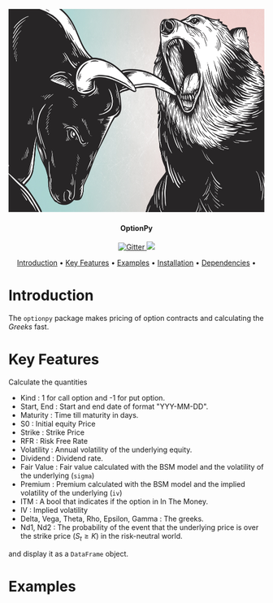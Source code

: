 <div align="center">
  <p>
    <a href='https://www.freepik.com/'>
      <img src="./resources/logo/optionpy_logo.jpg" width="700" height="400">
    </a>
  </p>

<h4 align="center">OptionPy</h4>

<p align="center">
  <a href="https://media4.giphy.com/media/jVNR0r95F9TAbMxaXl/giphy.gif?cid=ecf05e47alhot5wrab95hjqs7327mxtqhioqtw16q7j2h9o9&rid=giphy.gif&ct=g">
    <img src="https://forthebadge.com/images/badges/fo-shizzle.svg"
         alt="Gitter">
  </a>
  <a href="https://media1.giphy.com/media/3o752jdW2dmll8zlvy/giphy.gif?cid=ecf05e47z9qu4hhk2et05v0qm8ajt9ag1vjzz81tupbqk2j6&rid=giphy.gif&ct=g">
    <img src="https://forthebadge.com/images/badges/powered-by-overtime.svg">
  </a>
</p>

<p align="center">
  <a href="#introduction">Introduction</a> •
  <a href="#key-features">Key Features</a> •
  <a href="#examples">Examples</a> •
  <a href="#installation">Installation</a> •
  <a href="#dependencies">Dependencies</a> •
</p>
</div>

# Introduction

The `optionpy` package makes pricing of option contracts and calculating the *Greeks* fast.

# Key Features

Calculate the quantities

* Kind : 1 for call option and -1 for put option.
* Start, End : Start and end date of format "YYY-MM-DD".
* Maturity : Time till maturity in days.
* S0 : Initial equity Price
* Strike : Strike Price
* RFR : Risk Free Rate
* Volatility : Annual volatility of the underlying equity.
* Dividend : Dividend rate.
* Fair Value : Fair value calculated with the BSM model and the volatility of the underlying (`sigma`)
* Premium : Premium calculated with the BSM model and the implied volatility of the underlying (`iv`)
* ITM : A bool that indicates if the option in In The Money.
* IV : Implied volatility
* Delta, Vega, Theta, Rho, Epsilon, Gamma : The greeks.
* Nd1, Nd2 : The probability of the event that the underlying price is over the strike price ($S_t≥K$) in the risk-neutral world.

and display it as a `DataFrame` object.

# Examples
